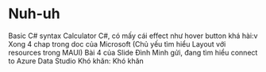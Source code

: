 # Nuh-uh
Basic C# syntax
Calculator C#, có mấy cái effect như hover button khá hài:v
Xong 4 chap trong doc của Microsoft (Chủ yếu tìm hiểu Layout với resources trong MAUI)
Bài 4 của Slide Đình Minh gửi, đang tìm hiểu connect to Azure Data Studio
Khó khăn: Khó khăn